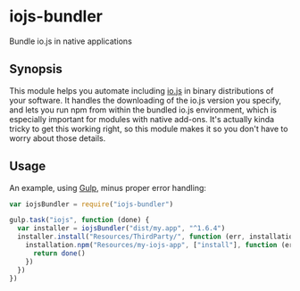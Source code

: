 # iojs-bundler

Bundle io.js in native applications

## Synopsis

This module helps you automate including [io.js](https://iojs.org/) in binary distributions of your software. It handles the downloading of the io.js version you specify, and lets you run npm from within the bundled io.js environment, which is especially important for modules with native add-ons. It's actually kinda tricky to get this working right, so this module makes it so you don't have to worry about those details.

## Usage

An example, using [Gulp](http://gulpjs.com/), minus proper error handling:

```javascript
var iojsBundler = require("iojs-bundler")

gulp.task("iojs", function (done) {
  var installer = iojsBundler("dist/my.app", "^1.6.4")
  installer.install("Resources/ThirdParty/", function (err, installation) {
    installation.npm("Resources/my-iojs-app", ["install"], function (err) {
      return done()
    })
  })
})
```
